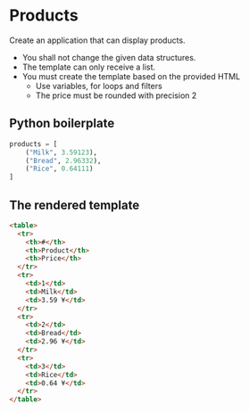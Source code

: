 # Products

Create an application that can display products.

- You shall not change the given data structures.
- The template can only receive a list.
- You must create the template based on the provided HTML
  - Use variables, for loops and filters
  - The price must be rounded with precision 2

## Python boilerplate

```python
products = [
    ("Milk", 3.59123),
    ("Bread", 2.96332),
    ("Rice", 0.64111)
]
```

## The rendered template

```html
<table>
  <tr>
    <th>#</th>
    <th>Product</th>
    <th>Price</th>
  </tr>
  <tr>
    <td>1</td>
    <td>Milk</td>
    <td>3.59 ¥</td>
  </tr>
  <tr>
    <td>2</td>
    <td>Bread</td>
    <td>2.96 ¥</td>
  </tr>
  <tr>
    <td>3</td>
    <td>Rice</td>
    <td>0.64 ¥</td>
  </tr>
</table>
```